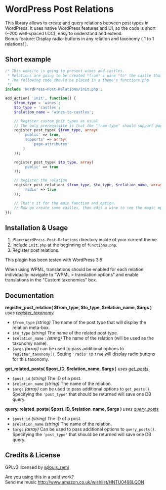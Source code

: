 WordPress Post Relations
========================

This library allows to create and query relations between post types in WordPress. It uses native WordPress features and UI, so the code is short (~200 well-spaced LOC), easy to understand and extend.  
Bonus feature: Display radio-buttons in any relation and taxonomy ( 1 to 1 relations! ).

Short example
-------------

```php
/* This website is going to present wines and castles.
 * Relations are going to be created *from* a wine *to* the castle that produces it.
 * The following code should be placed in a theme's functions.php
 */
include 'WordPress-Post-Relations/init.php';

add_action( 'init', function() {
	$from_type = 'wines';
	$to_type = 'castles';
	$relation_name = 'wines-to-castles';

	// Register custom post types as usual
	// The only prerequisite is that the "from type" should support page-attributes
	register_post_type( $from_type, array(
		'public' => true,
		'supports' => array(
			'page-attributes'
		)
	));

	register_post_type( $to_type, array(
		'public' => true
	));

	// Register the relation
	register_post_relation( $from_type, $to_type, $relation_name, array(
		'radio' => true
	));

	// That's it for the main function and option.
	// Now go create some castles, then edit a wine to see the magic operate.
});
```

Installation & Usage
--------------------

1. Place `WordPress-Post-Relations` directory inside of your current theme.
2. Include `init.php` at the beginning of `functions.php`.
3. Register post relations.

This plugin has been tested with WordPress 3.5

When using WPML, translations should be enabled for each relation individually: navigate to "WPML > translation options" and enable translations in the "Custom taxonomies" box.

Documentation
-------------

**register_post_relation( $from_type, $to_type, $relation_name, $args )** *uses [register_taxonomy](http://codex.wordpress.org/Function_Reference/register_taxonomy)*

- `$from_type` *(string)* The name of the post type that will display the relation meta-box.
- `$to_type` *(string)* The name of the related post type.
- `$relation_name` : *(string)* The name of the relation (will be used as the taxonomy name).
- `$args` *(array)* can be used to pass additional options to `register_taxonomy()`. Setting `'radio'` to `true` will display radio buttons for this taxonomy.

**get_related_posts( $post_ID, $relation_name, $args )** *uses [get_posts](http://codex.wordpress.org/Function_Reference/get_posts)*

- `$post_id` *(string)* The ID of a post.
- `$relation_name` *(string)* The name of the relation.
- `$args` *(array)* can be used to pass additional options to `get_posts()`. Specifying the `'post_type'` that should be returned will save one DB query.

**query_related_posts( $post_ID, $relation_name, $args )** *uses [query_posts](http://codex.wordpress.org/Function_Reference/query_posts)*

- `$post_id` *(string)* The ID of a post.
- `$relation_name` *(string)* The name of the relation.
- `$args` *(array)* Can be used to pass additional options to `query_posts()`. Specifying the `'post_type'` that should be returned will save one DB query.

Credits & License
-----------------

GPLv3 licensed by [@louis_remi](http://twitter.com/louis_remi)

Are you using this in a paid work?  
Send me music http://www.amazon.co.uk/wishlist/HNTU0468LQON
